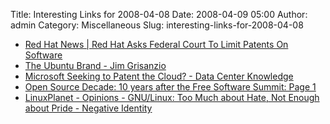 Title: Interesting Links for 2008-04-08
Date: 2008-04-09 05:00
Author: admin
Category: Miscellaneous
Slug: interesting-links-for-2008-04-08

-   [Red Hat News | Red Hat Asks Federal Court To Limit Patents On
    Software](http://www.press.redhat.com/2008/04/07/red-hat-asks-federal-court-to-limit-patents-on-software/)
-   [The Ubuntu Brand - Jim
    Grisanzio](http://blogs.sun.com/jimgris/entry/the_ubuntu_brand)
-   [Microsoft Seeking to Patent the Cloud? - Data Center
    Knowledge](http://www.datacenterknowledge.com/archives/2008/Apr/07/microsoft_seeking_to_patent_the_cloud.html)
-   [Open Source Decade: 10 years after the Free Software Summit: Page
    1](http://arstechnica.com/articles/culture/free-software-summit-10th.ars)
-   [LinuxPlanet - Opinions - GNU/Linux: Too Much about Hate, Not Enough
    about Pride - Negative
    Identity](http://www.linuxplanet.com/linuxplanet/opinions/6473/1/)

